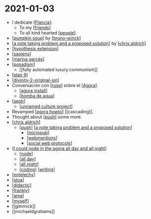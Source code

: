 # 2021-01-03

- I dedicate [[Flancia]]:
  - To my [[friends]].
  - To all kind hearted [[people]].
- [[pumpkin soup]] by [[bruno-winck]]
- [[a note taking problem and a proposed solution]] by [[chris aldrich]]
- [[hypothesis extension]]
- [[sapiens]]
- [[marina garcés]]
- [[posadism]]
  - [[fully automated luxury communism]] 
- [[plan 9]]
- [[divinity-2-original-sin]]
- Conversación con [[rusp]] sobre el [[Agora]].
  - [[agora install]]
  - [[bomba de agua]]
- [[seph]]
  - [[unnamed culture project]]
- Revamped [[agora howto]] [[cascading]].
- Thought about [[push]] some more.
- [[chris aldrich]]
  - [[push]] [[a note taking problem and a proposed solution]]
    - [[micropub]]
    - [[webmentions]]
    - [[social web protocols]]
- [[I could node in the agora all day and all night]]
  - [[node]]
  - [[all day]]
  - [[all night]]
  - [[coding]] [[writing]]
- [[entelechy]]
- [[stoa]]
- [[didactic]]
- [[frankly]]
- [[ama]]
- [[myself]]
- [[gimmick]]
- [[michaeldgrahams]]





[//begin]: # "Autogenerated link references for markdown compatibility"
[Flancia]: ../flancia "Flancia"
[friends]: ../friends "Friends"
[people]: ../people "People"
[pumpkin soup]: ../pumpkin-soup "Pumpkin Soup"
[bruno-winck]: ../bruno-winck "Bruno Winck"
[a note taking problem and a proposed solution]: ../a-note-taking-problem-and-a-proposed-solution "A Note Taking Problem and a Proposed Solution"
[chris aldrich]: ../chris-aldrich "Chris Aldrich"
[hypothesis extension]: ../hypothesis-extension "Hypothesis Extension"
[sapiens]: ../sapiens "Sapiens"
[marina garcés]: ../marina-garcés "Marina Garcés"
[posadism]: ../posadism "Posadism"
[plan 9]: ../plan-9 "Plan 9"
[divinity-2-original-sin]: ../divinity-2-original-sin "Divinity 2: Original Sin"
[rusp]: ../rusp "Rusp"
[Agora]: ../agora "Agora"
[agora install]: ../agora-install "Agora Install"
[bomba de agua]: ../private/bomba-de-agua "Bomba De Agua"
[seph]: ../seph "Seph"
[unnamed culture project]: ../unnamed-culture-project "Unnamed Culture Project"
[agora howto]: ../agora-howto "Agora Howto"
[push]: ../push "Push"
[micropub]: ../micropub "Micropub"
[webmentions]: ../webmentions "Webmentions"
[social web protocols]: ../social-web-protocols "Social Web Protocols"
[I could node in the agora all day and all night]: ../i-could-node-in-the-agora-all-day-and-all-night "I Could Node in the Agora All Day and All Night"
[node]: ../node "Node"
[all day]: ../all-day "All Day"
[all night]: ../all-night "All Night"
[coding]: ../coding "Coding"
[writing]: ../writing "Writing"
[entelechy]: ../entelechy "Entelechy"
[stoa]: ../stoa "Stoa"
[didactic]: ../didactic "Didactic"
[frankly]: ../frankly "Frankly"
[ama]: ../ama "Ama"
[myself]: ../myself "Myself"
[//end]: # "Autogenerated link references"